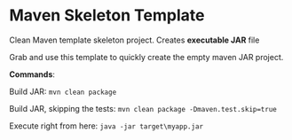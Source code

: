 # Maven Skeleton Template
Clean Maven template skeleton project. Creates **executable JAR** file

Grab and use this template to quickly create the empty maven JAR project.

**Commands**:

Build JAR: `mvn clean package`

Build JAR, skipping the tests: `mvn clean package -Dmaven.test.skip=true`

Execute right from here: `java -jar target\myapp.jar`
